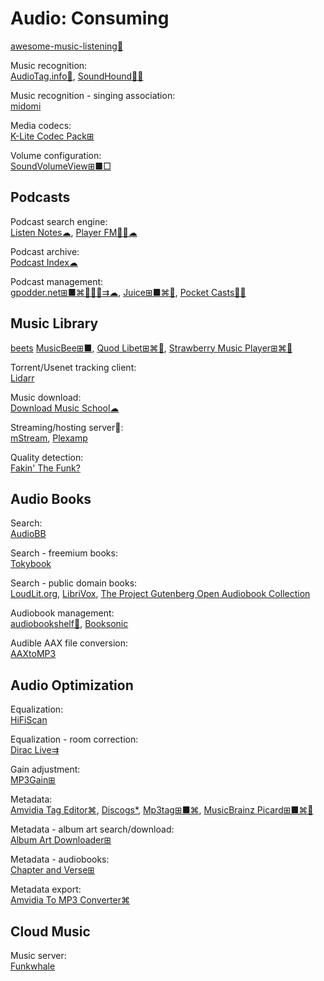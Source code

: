 # Audio: Consuming

[awesome-music-listening💩](https://github.com/ybayle/awesome-music-listening)

Music recognition:  
[AudioTag.info🔌](https://audiotag.info/),
[SoundHound🍎🤖](https://www.soundhound.com/soundhound)

Music recognition - singing association:  
[midomi](https://www.midomi.com/)

Media codecs:  
[K-Lite Codec Pack⊞](https://codecguide.com/)

Volume configuration:  
[SoundVolumeView⊞■□](https://www.nirsoft.net/utils/sound_volume_view.html)

## Podcasts

Podcast search engine:  
[Listen Notes☁](https://www.listennotes.com/),
[Player FM🍎🤖☁](https://player.fm/)

Podcast archive:  
[Podcast Index☁](https://podcastindex.org/)

Podcast management:  
[gpodder.net⊞■⌘🐧🍎🤖⇉☁](https://gpodder.net/),
[Juice⊞■⌘🐧](https://juicereceiver.sourceforge.net/),
[Pocket Casts🍎🤖](https://pocketcasts.com/)

## Music Library

[beets](https://beets.io/)
[MusicBee⊞■](https://getmusicbee.com/),
[Quod Libet⊞⌘🐧](https://quodlibet.readthedocs.io/),
[Strawberry Music Player⊞⌘🐧](https://www.strawberrymusicplayer.org/)

Torrent/Usenet tracking client:  
[Lidarr](https://lidarr.audio/)

Music download:  
[Download Music School☁](https://downloadmusicschool.com/)

Streaming/hosting server💾:  
[mStream](https://mstream.io/),
[Plexamp](https://plexamp.com/)

Quality detection:  
[Fakin' The Funk?](https://fakinthefunk.net/en/)

## Audio Books

Search:  
[AudioBB](https://audiobb.com/)

Search - freemium books:  
[Tokybook](https://tokybook.com/)

Search - public domain books:  
[LoudLit.org](http://loudlit.org/),
[LibriVox](https://librivox.org/),
[The Project Gutenberg Open Audiobook Collection](https://marhamilresearch4.blob.core.windows.net/gutenberg-public/Website/index.html)

Audiobook management:  
[audiobookshelf💾](https://www.audiobookshelf.org/),
[Booksonic](https://booksonic.org/)

Audible AAX file conversion:  
[AAXtoMP3](https://krumpetpirate.github.io/AAXtoMP3/)

## Audio Optimization

Equalization:  
[HiFiScan](https://github.com/erdewit/HiFiScan)

Equalization - room correction:  
[Dirac Live⇉](https://www.dirac.com/live/)

Gain adjustment:  
[MP3Gain⊞](https://mp3gain.sourceforge.net/)

Metadata:  
[Amvidia Tag Editor⌘](https://amvidia.com/tag-editor),
[Discogs*](https://www.discogs.com/),
[Mp3tag⊞■⌘](https://www.mp3tag.de/en/),
[MusicBrainz Picard⊞■⌘🐧](https://picard.musicbrainz.org/)

Metadata - album art search/download:  
[Album Art Downloader⊞](https://sourceforge.net/projects/album-art/)

Metadata - audiobooks:  
[Chapter and Verse⊞](http://lodensoftware.com/chapter-and-verse/)

Metadata export:  
[Amvidia To MP3 Converter⌘](https://amvidia.com/guides/music-organising/export-to-csv-text-files)

## Cloud Music

Music server:  
[Funkwhale](https://www.funkwhale.audio/)
